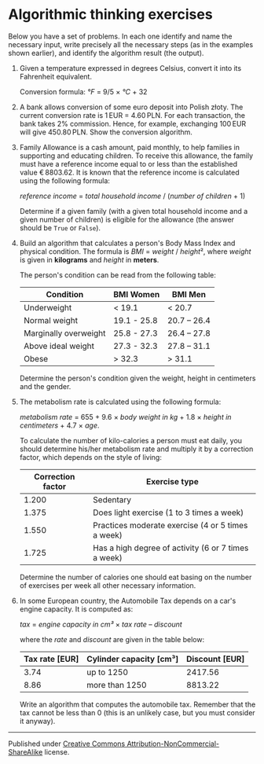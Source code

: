 # Algorithmic thinking exercises

   Below you have a set of problems. In each one identify and name the necessary input, write precisely all the necessary steps (as in the examples shown earlier), and identify the algorithm result (the output).

1. Given a temperature expressed in degrees Celsius, convert it into its Fahrenheit equivalent.

   Conversion formula: *°F* = 9/5 × *°C* + 32

2. A bank allows conversion of some euro deposit into Polish złoty. The current conversion rate is 1 EUR = 4.60 PLN.
   For each transaction, the bank takes 2% commission. Hence, for example, exchanging 100 EUR will give 450.80 PLN. Show the conversion algorithm.

3. Family Allowance is a cash amount, paid monthly, to help families in supporting and educating children.
   To receive this allowance, the family must have a reference income equal to or less than the established value € 8803.62.
   It is known that the reference income is calculated using the following formula:

    *reference income* = *total household income* / (*number of children* + 1)

    Determine if a given family (with a given total household income and a given number of children) is eligible for the allowance (the answer should be `True` or `False`).

4. Build an algorithm that calculates a person's Body Mass Index and physical condition. The formula is
   *BMI* = *weight* / *height*², where *weight* is given in **kilograms** and *height* in **meters**.

   The person's condition can be read from the following table:

   | Condition             | BMI Women   | BMI Men     |
   | --------------------- | ----------- | ----------- |
   | Underweight           | < 19.1      | < 20.7      |
   | Normal weight         | 19.1 - 25.8 | 20.7 – 26.4 |
   | Marginally overweight | 25.8 - 27.3 | 26.4 – 27.8 |
   | Above ideal weight    | 27.3 - 32.3 | 27.8 – 31.1 |
   | Obese                 | > 32.3      | > 31.1      |

   Determine the person's condition given the weight, height in centimeters and the gender.

5. The metabolism rate is calculated using the following formula:

   *metabolism rate* = 655 + 9.6 × *body weight in kg* + 1.8 × *height in centimeters* + 4.7 × *age*.

   To calculate the number of kilo-calories a person must eat daily, you should determine his/her metabolism rate and multiply it by a correction factor, which depends on the style of living:

   | Correction factor | Exercise type                                       |
   | ----------------- | --------------------------------------------------- |
   | 1.200             | Sedentary                                           |
   | 1.375             | Does light exercise (1 to 3 times a week)           |
   | 1.550             | Practices moderate exercise (4 or 5 times a week)   |
   | 1.725             | Has a high degree of activity (6 or 7 times a week) |

   Determine the number of calories one should eat basing on the number of exercises per week all other necessary information.

6. In some European country, the Automobile Tax depends on a car's engine capacity. It is computed as:

   *tax* = *engine capacity in cm³* × *tax rate* – *discount*

   where the *rate* and *discount* are given in the table below:

   | Tax rate [EUR] | Cylinder capacity [cm³] | Discount [EUR] |
   | -------------- | ----------------------- | -------------- |
   | 3.74           | up to 1250              | 2417.56        |
   | 8.86           | more than 1250          | 8813.22        |

   Write an algorithm that computes the automobile tax. Remember that the tax cannot be less than 0 (this is an unlikely case, but you must consider it anyway).


<hr/>

Published under [Creative Commons Attribution-NonCommercial-ShareAlike](https://creativecommons.org/licenses/by-nc-sa/4.0/) license.

